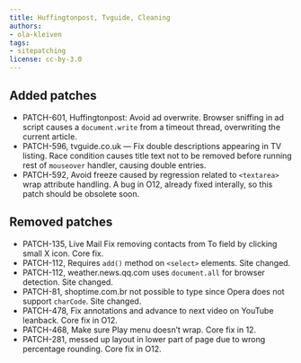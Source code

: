 ```yaml
---
title: Huffingtonpost, Tvguide, Cleaning
authors:
- ola-kleiven
tags:
- sitepatching
license: cc-by-3.0
---
```


## Added patches

- PATCH-601, Huffingtonpost: Avoid ad overwrite. Browser sniffing in ad script causes a `document.write` from a timeout thread, overwriting the current article.
- PATCH-596, tvguide.co.uk — Fix double descriptions appearing in TV listing. Race condition causes title text not to be removed before running rest of `mouseover` handler, causing double entries.
- PATCH-592, Avoid freeze caused by regression related to `<textarea>` wrap attribute handling. A bug in O12, already fixed interally, so this patch should be obsolete soon.

## Removed patches

- PATCH-135, Live Mail Fix removing contacts from To field by clicking small X icon. Core fix.
- PATCH-112, Requires `add()` method on `<select>` elements. Site changed.
- PATCH-112, weather.news.qq.com uses `document.all` for browser detection. Site changed.
- PATCH-81, shoptime.com.br not possible to type since Opera does not support `charCode`. Site changed.
- PATCH-478, Fix annotations and advance to next video on YouTube leanback. Core fix in O12.
- PATCH-468, Make sure Play menu doesn’t wrap. Core fix in 12.
- PATCH-281, messed up layout in lower part of page due to wrong percentage rounding. Core fix in O12.
